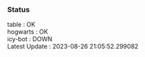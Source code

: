 ### Status


table : OK  
hogwarts : OK  
icy-bot : DOWN  
Latest Update : 2023-08-26 21:05:52.299082
